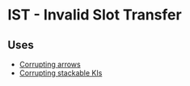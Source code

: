 # IST - Invalid Slot Transfer

## Uses

- [Corrupting arrows](./Corrupt%20Arrows.md)
- [Corrupting stackable KIs](./Corrupt%20Stackable%20Key%20Items.md)
